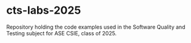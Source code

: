 # cts-labs-2025

Repository holding the code examples used in the Software Quality and Testing subject for ASE CSIE, class of 2025.
